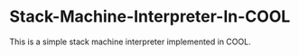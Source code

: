 # Stack-Machine-Interpreter-In-COOL
This is a simple stack machine interpreter implemented in COOL.

